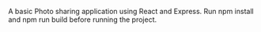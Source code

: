 A basic Photo sharing application using React and Express. Run npm install and npm run build before running the project.
